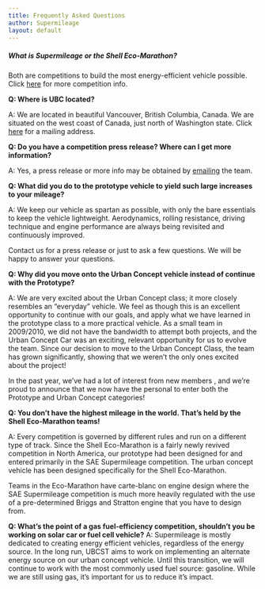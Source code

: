 ```yaml
---
title: Frequently Asked Questions
author: Supermileage
layout: default
---
```

##### What is Supermileage or the Shell Eco-Marathon?

Both are competitions to build the most energy-efficient vehicle possible.
Click [here][1] for more competition info.

**Q: Where is UBC located?**

A: We are located in beautiful Vancouver, British Columbia, Canada. We are situated on the west coast of Canada, just north of Washington state. Click [here][2] for a mailing address.

**Q: Do you have a competition press release? Where can I get more information?**

A: Yes, a press release or more info may be obtained by [emailing][2] the team.

**Q: What did you do to the prototype vehicle to yield such large increases to your mileage?**

A: We keep our vehicle as spartan as possible, with only the bare essentials to keep the vehicle lightweight. Aerodynamics, rolling resistance, driving technique and engine performance are always being revisited and continuously improved.

Contact us for a press release or just to ask a few questions. We will be happy to answer your questions.

**Q: Why did you move onto the Urban Concept vehicle instead of continue with the Prototype?**

A: We are very excited about the Urban Concept class; it more closely resembles an &#8220;everyday&#8221; vehicle. We feel as though this is an excellent opportunity to continue with our goals, and apply what we have learned in the prototype class to a more practical vehicle. As a small team in 2009/2010, we did not have the bandwidth to attempt both projects, and the Urban Concept Car was an exciting, relevant opportunity for us to evolve the team. Since our decision to move to the Urban Concept Class, the team has grown significantly, showing that we weren&#8217;t the only ones excited about the project!

In the past year, we&#8217;ve had a lot of interest from new members , and we&#8217;re proud to announce that we now have the personal to enter both the Prototype and Urban Concept categories!

**Q: You don&#8217;t have the highest mileage in the world. That&#8217;s held by the Shell Eco-Marathon teams!**

A: Every competition is governed by different rules and run on a different type of track. Since the Shell Eco-Marathon is a fairly newly revived competition in North America, our prototype had been designed for and entered primarily in the SAE Supermileage competition. The urban concept vehicle has been designed specifically for the Shell Eco-Marathon.

Teams in the Eco-Marathon have carte-blanc on engine design where the SAE Supermileage competition is much more heavily regulated with the use of a pre-determined Briggs and Stratton engine that you have to design from.

**Q: What&#8217;s the point of a gas fuel-efficiency competition, shouldn&#8217;t you be working on solar car or fuel cell vehicle?**
A: Supermileage is mostly dedicated to creating energy efficient vehicles, regardless of the energy source. In the long run, UBCST aims to work on implementing an alternate energy source on our urban concept vehicle. Until this transition, we will continue to work with the most commonly used fuel source: gasoline. While we are still using gas, it&#8217;s important for us to reduce it&#8217;s impact.

 [1]: /index.php/about/ "here"
 [2]: http://supermileage.ca/contact "here"
